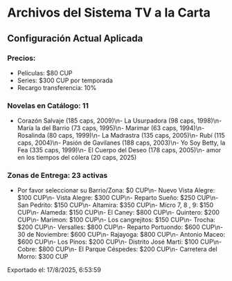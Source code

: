 # Archivos del Sistema TV a la Carta

## Configuración Actual Aplicada

### Precios:
- Películas: $80 CUP
- Series: $300 CUP por temporada  
- Recargo transferencia: 10%

### Novelas en Catálogo: 11
- Corazón Salvaje (185 caps, 2009)\n- La Usurpadora (98 caps, 1998)\n- María la del Barrio (73 caps, 1995)\n- Marimar (63 caps, 1994)\n- Rosalinda (80 caps, 1999)\n- La Madrastra (135 caps, 2005)\n- Rubí (115 caps, 2004)\n- Pasión de Gavilanes (188 caps, 2003)\n- Yo Soy Betty, la Fea (335 caps, 1999)\n- El Cuerpo del Deseo (178 caps, 2005)\n- amor en los tiempos del cólera (20 caps, 2025)

### Zonas de Entrega: 23 activas
- Por favor seleccionar su Barrio/Zona: $0 CUP\n- Nuevo Vista Alegre: $100 CUP\n- Vista Alegre: $300 CUP\n- Reparto Sueño: $250 CUP\n- San Pedrito: $150 CUP\n- Altamira: $350 CUP\n- Micro 7, 8 , 9: $150 CUP\n- Alameda: $150 CUP\n- El Caney: $800 CUP\n- Quintero: $200 CUP\n- Marimon: $100 CUP\n- Los cangrejitos: $150 CUP\n- Trocha: $200 CUP\n- Versalles: $800 CUP\n- Reparto Portuondo: $600 CUP\n- 30 de Noviembre: $600 CUP\n- Rajayoga: $800 CUP\n- Antonio Maceo: $600 CUP\n- Los Pinos: $200 CUP\n- Distrito José Martí: $100 CUP\n- Cobre: $800 CUP\n- El Parque Céspedes: $200 CUP\n- Carretera del Morro: $300 CUP

Exportado el: 17/8/2025, 6:53:59
